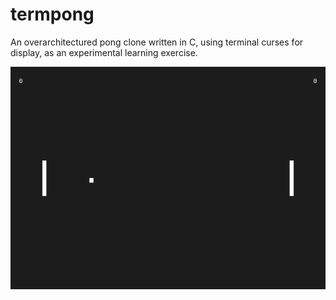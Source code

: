 # termpong

An overarchitectured pong clone written in C, using terminal curses for display,
as an experimental learning exercise.

![Screenshot](README.md.d/img/screenshot.png)
